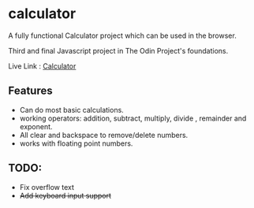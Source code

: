 # calculator
A fully functional Calculator project which can be used in the browser.

Third and final Javascript project in The Odin Project's foundations.

Live Link : [Calculator](https://sleepyadi.github.io/calculator/)

## Features
* Can do most basic calculations.
* working operators: addition, subtract, multiply, divide , remainder and exponent.
* All clear and backspace to remove/delete numbers.
* works with floating point numbers.

## TODO:
* Fix overflow text
* ~~Add keyboard input support~~